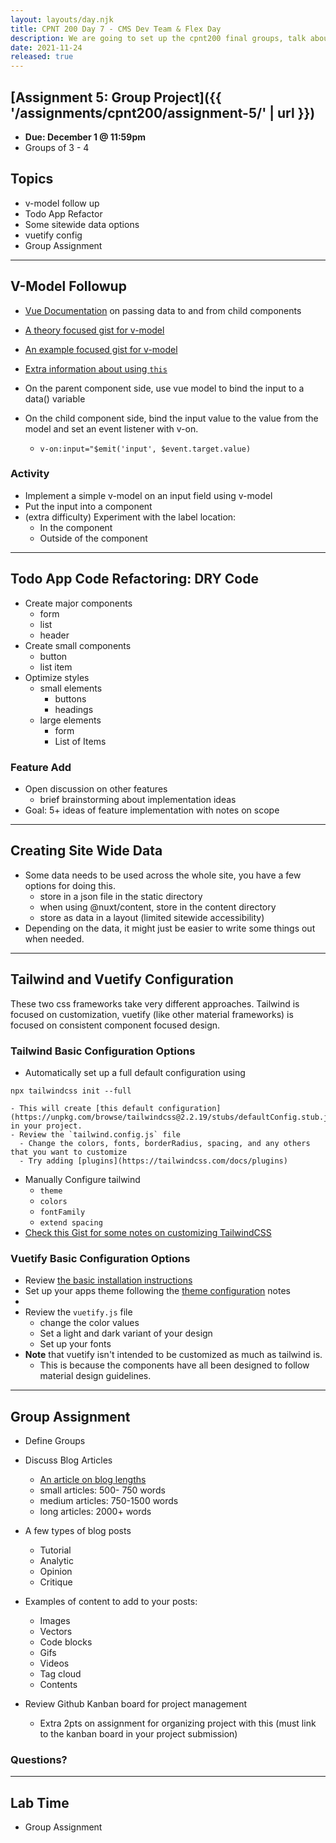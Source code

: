 ```yaml
---
layout: layouts/day.njk
title: CPNT 200 Day 7 - CMS Dev Team & Flex Day
description: We are going to set up the cpnt200 final groups, talk about working on a developer team, and work on projects. There will be an optional detailed vuetify demonstration as well.
date: 2021-11-24
released: true
---
```


## [Assignment 5: Group Project]({{ '/assignments/cpnt200/assignment-5/' | url }})
- **Due: December 1 @ 11:59pm**
- Groups of 3 - 4

## Topics
- v-model follow up
- Todo App Refactor
- Some sitewide data options
- vuetify config
- Group Assignment

---

## V-Model Followup
- [Vue Documentation](https://vuejs.org/v2/guide/components.html#Listening-to-Child-Components-Events) on passing data to and from child components
- [A theory focused gist for v-model](https://gist.github.com/lilyx13/08827cab9dfbcb30d64ca6c4dfdc50c4)
- [An example focused gist for v-model](https://gist.github.com/lilyx13/d79df284fbbb9396f9482d69107633e4)
- [Extra information about using `this`](https://gist.github.com/lilyx13/64a8cdd87a2ba916a8c537a2acf0b1e1)

- On the parent component side, use vue model to bind the input to a data() variable
- On the child component side, bind the input value to the value from the model and set an event listener with v-on.
  - `v-on:input="$emit('input', $event.target.value)`

### Activity
- Implement a simple v-model on an input field using v-model
- Put the input into a component
- (extra difficulty) Experiment with the label location:
  - In the component 
  - Outside of the component

---

## Todo App Code Refactoring: DRY Code
- Create major components
  - form
  - list
  - header
- Create small components
  - button
  - list item
- Optimize styles
  - small elements
    - buttons
    - headings
  - large elements
    - form
    - List of Items

### Feature Add
- Open discussion on other features
  - brief brainstorming about implementation ideas
- Goal: 5+ ideas of feature implementation with notes on scope

---

## Creating Site Wide Data

- Some data needs to be used across the whole site, you have a few options for doing this.
  - store in a json file in the static directory
  - when using @nuxt/content, store in the content directory
  - store as data in a layout (limited sitewide accessibility)
- Depending on the data, it might just be easier to write some things out when needed.

---

## Tailwind and Vuetify Configuration
These two css frameworks take very different approaches. Tailwind is focused on customization, vuetify (like other material frameworks) is focused on consistent component focused design.

### Tailwind Basic Configuration Options
  - Automatically set up a full default configuration using
  ```
  npx tailwindcss init --full
  ```
    - This will create [this default configuration](https://unpkg.com/browse/tailwindcss@2.2.19/stubs/defaultConfig.stub.js) in your project.
    - Review the `tailwind.config.js` file
      - Change the colors, fonts, borderRadius, spacing, and any others that you want to customize
      - Try adding [plugins](https://tailwindcss.com/docs/plugins)
  - Manually Configure tailwind
    - `theme`
    - `colors`
    - `fontFamily`
    - `extend spacing`
- [Check this Gist for some notes on customizing TailwindCSS](https://gist.github.com/lilyx13/f1c82147032f0b11a1ea8e6c36c681f6)

### Vuetify Basic Configuration Options
  - Review [the basic installation instructions](https://vuetifyjs.com/en/getting-started/installation/)
  - Set up your apps theme following the [theme configuration](https://vuetifyjs.com/en/features/theme/#light-and-dark) notes
  - 
  - Review the `vuetify.js` file
    - change the color values
    - Set a light and dark variant of your design
    - Set up your fonts
- **Note** that vuetify isn't intended to be customized as much as tailwind is.
  - This is because the components have all been designed to follow material design guidelines.

---

## Group Assignment
- Define Groups
- Discuss Blog Articles
  - [An article on blog lengths](https://www.wesfed.com/blog/ideal-blog-post-length-seo/)
  - small articles: 500- 750 words
  - medium articles: 750-1500 words
  - long articles: 2000+ words
- A few types of blog posts
  - Tutorial
  - Analytic
  - Opinion
  - Critique
- Examples of content to add to your posts:
  - Images
  - Vectors
  - Code blocks
  - Gifs
  - Videos
  - Tag cloud
  - Contents

- Review Github Kanban board for project management
  - Extra 2pts on assignment for organizing project with this (must link to the kanban board in your project submission)

### Questions?

---

## Lab Time
- Group Assignment